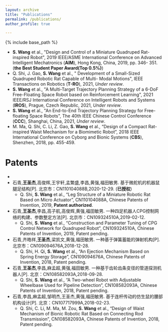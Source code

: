 ```yaml
---
layout: archive
title: "Publications"
permalink: /publications/
author_profile: true

---
```


{% include base_path %}

* **S. Wang** et al., "Design and Control of a Miniature Quadruped Rat-inspired Robot", 2019 IEEE/ASME International Conference on Advanced Intelligent Mechatronics (**AIM**), Hong Kong, China, 2019, pp. 346- 351. (**the Best Student Paper Award(Top 0.5%)**)
* Q. Shi, J. Gao, **S. Wang** et al., " Development of a Small-Sized Quadruped Robotic Rat Capable of Multi- Modal Motions", IEEE Transactions on Robotics (**T-RO**), 2021, *Under review*.
* **S. Wang** et al., "A Multi-Target Trajectory Planning Strategy of a 6-DoF Free-Floating Space Robot based on Reinforcement Learning", 2021 IEEE/RSJ International Conference on Intelligent Robots and Systems (**IROS**), Prague, Czech Republic, 2021, *Under review*.
* **S. Wang** et al., "An End-to-End Trajectory Planning Strategy for Free-floating Space Robots", The 40th IEEE Chinese Control Conference (**CCC**), Shanghai, China, 2021, *Under review*.
* M. Ma, Q. Shi, C. Li, Z. Gao, **S. Wang** et al., “Design of a Compact Rat-inspired Waist Mechanism for a Biomimetic Robot”, 2018 IEEE International Conference on Cyborg and Bionic Systems (**CBS**), Shenzhen, 2018, pp. 455-459.

Patents
======
* 
* 石青,**王圣杰**,高俊辉,王宇轩,孟繁盛,李昌,黄强,福田敏男. 基于微舵机的机器鼠腿足结构[P]. 北京市：CN110104088B,2020-12-29. (**已授权**)
  * Q. Shi, **S. Wang** et al., “Leg Structure of a Miniature Robotic Rat Based on Micro Actuator”, CN110104088A, Chinese Patents of Invention, 2019, **Patent authorized**.
* 石青,**王圣杰**,李昌,高子航,高俊辉,黄强,福田敏男. 一种四足机器人CPG控制网络的构建、参数整定方法[P]. 北京市：CN109324510A,2019-02-12.
  * Q. Shi, **S. Wang** et al., “Construction and Parameter Tuning of CPG Control Network for Quadruped Robot”, CN109324510A, Chinese Patents of Invention, 2019, Patent pending.
* 石青,齐皓祥,**王圣杰**,梁凯文,黄强,福田敏男. 一种基于弹簧蓄能的弹射机构[P]. 北京市：CN109094676A,2018-12-28.
  * Q. Shi, H. Qi, **S. Wang** et al., “An Ejection Mechanism Based on Spring Energy Storage”, CN109094676A, Chinese Patents of Invention, 2018, Patent pending.
* 石青,**王圣杰**,李昌,麻孟超,黄强,福田敏男. 一种基于齿轮齿条变径的管道探测机器人[P]. 北京：CN108582093A,2018-09-28.
  * Q. Shi, **S. Wang** et al., “A Two-wheel Robot with Adjustable Wheelbase Used for Pipeline Detection”, CN108582093A, Chinese Patents of Invention, 2018, Patent pending.
* 石青,李昌,麻孟超,邹明杰,王圣杰,黄强,福田敏男. 基于连杆传动的仿生鼠的腰部机构设计[P]. 北京：CN107717999A,2018-02-23.
  * Q. Shi, C. Li, M. Ma, M. Zou, **S. Wang** et al., “Design of Waist Mechanism of Bionic Robotic Rat Based on Connecting Rod Transmission”, CN108582093A, Chinese Patents of Invention, 2018, Patent pending.
